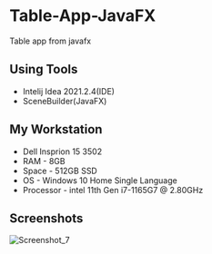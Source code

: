 # Table-App-JavaFX
Table app from javafx

## Using Tools
- Intelij Idea 2021.2.4(IDE)
- SceneBuilder(JavaFX)

## My Workstation
- Dell Insprion 15 3502
- RAM - 8GB
- Space - 512GB SSD
- OS - Windows 10 Home Single Language
- Processor - intel 11th Gen i7-1165G7 @ 2.80GHz

## Screenshots
![Screenshot_7](https://user-images.githubusercontent.com/90706926/149553293-3007e154-ebd5-40a7-aa99-5790f358b2fb.png)
